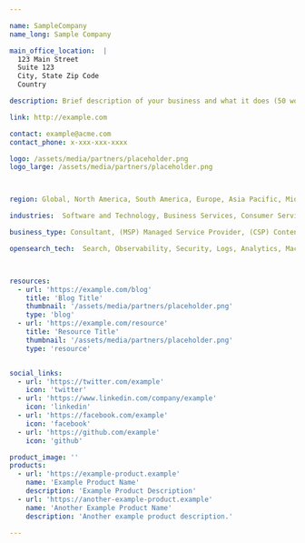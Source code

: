 ```yaml
---

name: SampleCompany
name_long: Sample Company

main_office_location:  |
  123 Main Street
  Suite 123
  City, State Zip Code
  Country

description: Brief description of your business and what it does (50 words or less).

link: http://example.com

contact: example@acme.com
contact_phone: x-xxx-xxx-xxxx

logo: /assets/media/partners/placeholder.png
logo_large: /assets/media/partners/placeholder.png



region: Global, North America, South America, Europe, Asia Pacific, Middle East, Africa, Australia

industries:  Software and Technology, Business Services, Consumer Services, Education, Energy and Utilities, Government, Financial Services, Healthcare, Media and Entertainment, Public Sector, NonProfit, Retail, Telecommunications

business_type: Consultant, (MSP) Managed Service Provider, (CSP) Content Service Provider, (ISV) Independent Software Vendor, Systems Integrator, Platform Integrator, Professional Services, Training

opensearch_tech:  Search, Observability, Security, Logs, Analytics, Machine Learning & AI, GenAI



resources:
  - url: 'https://example.com/blog'
    title: 'Blog Title'
    thumbnail: '/assets/media/partners/placeholder.png'
    type: 'blog'
  - url: 'https://example.com/resource'
    title: 'Resource Title'
    thumbnail: '/assets/media/partners/placeholder.png'
    type: 'resource'


social_links:
  - url: 'https://twitter.com/example'
    icon: 'twitter'
  - url: 'https://www.linkedin.com/company/example'
    icon: 'linkedin'
  - url: 'https://facebook.com/example'
    icon: 'facebook'
  - url: 'https://github.com/example'
    icon: 'github'

product_image: ''
products:
  - url: 'https://example-product.example'
    name: 'Example Product Name'
    description: 'Example Product Description'
  - url: 'https://another-example-product.example'
    name: 'Another Example Product Name'
    description: 'Another example product description.'
    
---
```

